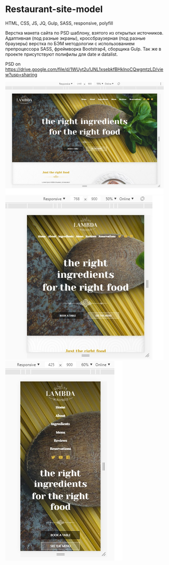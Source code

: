 # Restaurant-site-model
HTML, CSS, JS, JQ, Gulp, SASS, responsive, polyfill

Верстка макета сайта по PSD шаблону, взятого из открытых источников.
Адаптивная (под разные экраны), кроссбраузерная (под разные браузеры) верстка по БЭМ методологии с использованием препроцессора SASS, фреймворка Bootstrap4, сборщика Gulp.
Так же в проекте присутствуют полифилы для date и datalist.


PSD on https://drive.google.com/file/d/1WUyt2u1JNL1xsebkfBHklnoCQwgmtzLD/view?usp=sharing


![alt text](https://github.com/AlexJustFly/Restaurant-site-model/blob/master/preview%20images/prev-img-1.jpg)
![alt text](https://github.com/AlexJustFly/Restaurant-site-model/blob/master/preview%20images/prev-img-2.jpg)
![alt text](https://github.com/AlexJustFly/Restaurant-site-model/blob/master/preview%20images/prev-img-3.jpg)
    
